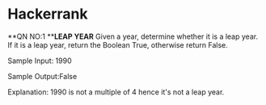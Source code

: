 # Hackerrank

**QN NO:1 ****LEAP YEAR**
Given a year, determine whether it is a leap year. If it is a leap year, return the Boolean True, otherwise return False. 


Sample Input: 1990

Sample Output:False

Explanation: 1990 is not a multiple of 4 hence it's not a leap year.
